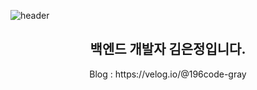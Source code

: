 ![header](https://capsule-render.vercel.app/api?type=waving&color=auto&height=280&section=header&text=Hello!&fontSize=70&animation=fadeIn&fontAlignY=38&desc=Nice%20to%20meet%20you&descAlignY=60)

<div align="center"> <h2> 백엔드 개발자 김은정입니다. </h2> </div>

<div align="center"> Blog : https://velog.io/@196code-gray </div>
